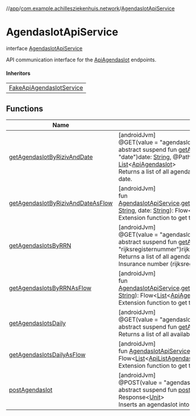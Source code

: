 //[app](../../../index.md)/[com.example.achillesziekenhuis.network](../index.md)/[AgendaslotApiService](index.md)

# AgendaslotApiService

interface [AgendaslotApiService](index.md)

API communication interface for the [ApiAgendaslot](../-api-agendaslot/index.md) endpoints.

#### Inheritors

| |
|---|
| [FakeApiAgendaslotService](../../com.example.achillesziekenhuis.fake/-fake-api-agendaslot-service/index.md) |

## Functions

| Name | Summary |
|---|---|
| [getAgendaslotByRizivAndDate](get-agendaslot-by-riziv-and-date.md) | [androidJvm]<br>@GET(value = &quot;agendaslots/{date}/{riziv}&quot;)<br>abstract suspend fun [getAgendaslotByRizivAndDate](get-agendaslot-by-riziv-and-date.md)(@Path(value = &quot;date&quot;)date: [String](https://kotlinlang.org/api/latest/jvm/stdlib/kotlin/-string/index.html), @Path(value = &quot;riziv&quot;)riziv: [String](https://kotlinlang.org/api/latest/jvm/stdlib/kotlin/-string/index.html)): [List](https://kotlinlang.org/api/latest/jvm/stdlib/kotlin.collections/-list/index.html)&lt;[ApiAgendaslot](../-api-agendaslot/index.md)&gt;<br>Returns a list of all agendaslots of a doctor with a given riziv number and date. |
| [getAgendaslotByRizivAndDateAsFlow](../get-agendaslot-by-riziv-and-date-as-flow.md) | [androidJvm]<br>fun [AgendaslotApiService](index.md).[getAgendaslotByRizivAndDateAsFlow](../get-agendaslot-by-riziv-and-date-as-flow.md)(rizivNummer: [String](https://kotlinlang.org/api/latest/jvm/stdlib/kotlin/-string/index.html), date: [String](https://kotlinlang.org/api/latest/jvm/stdlib/kotlin/-string/index.html)): Flow&lt;[List](https://kotlinlang.org/api/latest/jvm/stdlib/kotlin.collections/-list/index.html)&lt;[ApiAgendaslot](../-api-agendaslot/index.md)&gt;&gt;<br>Extension function to get the agendaslots as a flow. |
| [getAgendaslotsByRRN](get-agendaslots-by-r-r-n.md) | [androidJvm]<br>@GET(value = &quot;agendaslots/rrn/{rijksregisternummer}&quot;)<br>abstract suspend fun [getAgendaslotsByRRN](get-agendaslots-by-r-r-n.md)(@Path(value = &quot;rijksregisternummer&quot;)rijksregisternummer: [String](https://kotlinlang.org/api/latest/jvm/stdlib/kotlin/-string/index.html)): [List](https://kotlinlang.org/api/latest/jvm/stdlib/kotlin.collections/-list/index.html)&lt;[ApiAgendaslot](../-api-agendaslot/index.md)&gt;<br>Returns a list of all agendaslots of a patient with a given National Insurance number (rijksregisternummer). |
| [getAgendaslotsByRRNAsFlow](../get-agendaslots-by-r-r-n-as-flow.md) | [androidJvm]<br>fun [AgendaslotApiService](index.md).[getAgendaslotsByRRNAsFlow](../get-agendaslots-by-r-r-n-as-flow.md)(rijksregisternummer: [String](https://kotlinlang.org/api/latest/jvm/stdlib/kotlin/-string/index.html)): Flow&lt;[List](https://kotlinlang.org/api/latest/jvm/stdlib/kotlin.collections/-list/index.html)&lt;[ApiAgendaslot](../-api-agendaslot/index.md)&gt;&gt;<br>Extension function to get the agendaslots as a flow. |
| [getAgendaslotsDaily](get-agendaslots-daily.md) | [androidJvm]<br>@GET(value = &quot;agendaslots/daily&quot;)<br>abstract suspend fun [getAgendaslotsDaily](get-agendaslots-daily.md)(): [List](https://kotlinlang.org/api/latest/jvm/stdlib/kotlin.collections/-list/index.html)&lt;[ApiListAgendaslot](../-api-list-agendaslot/index.md)&gt;<br>Returns a list of all available agendaslots per day. |
| [getAgendaslotsDailyAsFlow](../get-agendaslots-daily-as-flow.md) | [androidJvm]<br>fun [AgendaslotApiService](index.md).[getAgendaslotsDailyAsFlow](../get-agendaslots-daily-as-flow.md)(): Flow&lt;[List](https://kotlinlang.org/api/latest/jvm/stdlib/kotlin.collections/-list/index.html)&lt;[ApiListAgendaslot](../-api-list-agendaslot/index.md)&gt;&gt;<br>Extension function to get the agendaslots as a flow. |
| [postAgendaslot](post-agendaslot.md) | [androidJvm]<br>@POST(value = &quot;agendaslots&quot;)<br>abstract suspend fun [postAgendaslot](post-agendaslot.md)(@Bodyagendaslot: [ApiAgendaslot](../-api-agendaslot/index.md)): Response&lt;[Unit](https://kotlinlang.org/api/latest/jvm/stdlib/kotlin/-unit/index.html)&gt;<br>Inserts an agendaslot into the database. |
